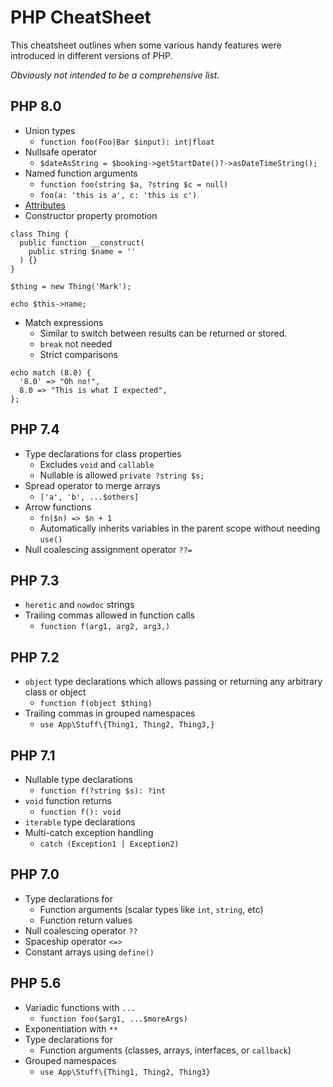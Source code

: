 # PHP CheatSheet

This cheatsheet outlines when some various handy features were introduced in different versions of PHP.

_Obviously not intended to be a comprehensive list._

## PHP 8.0
* Union types
	* `function foo(Foo|Bar $input): int|float`
* Nullsafe operator
	* `$dateAsString = $booking->getStartDate()?->asDateTimeString();`
* Named function arguments
	* `function foo(string $a, ?string $c = null)`
	* `foo(a: 'this is a', c: 'this is c')`
* [Attributes](https://www.php.net/manual/en/language.attributes.php)
* Constructor property promotion
```
class Thing {
  public function __construct(
  	public string $name = ''
  ) {}
}

$thing = new Thing('Mark');

echo $this->name;
```
* Match expressions
	* Similar to switch between results can be returned or stored.
	* `break` not needed
	* Strict comparisons
```
echo match (8.0) {
  '8.0' => "Oh no!",
  8.0 => "This is what I expected",
};
```

## PHP 7.4
* Type declarations for class properties 
	* Excludes `void` and `callable`
	* Nullable is allowed `private ?string $s;`
* Spread operator to merge arrays
	* `['a', 'b', ...$others]`
* Arrow functions
	* `fn($n) => $n + 1`
	* Automatically inherits variables in the parent scope without needing `use()`
* Null coalescing assignment operator `??=`

## PHP 7.3
* `heretic` and `nowdoc` strings
* Trailing commas allowed in function calls
	* `function f(arg1, arg2, arg3,)`
	
## PHP 7.2
* `object` type declarations which allows passing or returning any arbitrary class or object
	* `function f(object $thing)`
* Trailing commas in grouped namespaces
	* `use App\Stuff\{Thing1, Thing2, Thing3,}`
	
## PHP 7.1
* Nullable type declarations 
	* `function f(?string $s): ?int`
* `void` function returns 
	* `function f(): void`
* `iterable` type declarations
* Multi-catch exception handling 
	* `catch (Exception1 | Exception2)`
	
## PHP 7.0
*  Type declarations for
	* Function arguments (scalar types like `int`, `string`, etc)
	* Function return values
* Null coalescing operator `??`
* Spaceship operator `<=>`
* Constant arrays using `define()`

## PHP 5.6
* Variadic functions with `...` 
	* `function foo($arg1, ...$moreArgs)`
* Exponentiation with `**`
* Type declarations for
	* Function arguments (classes, arrays, interfaces, or `callback`)
* Grouped namespaces 
	* `use App\Stuff\{Thing1, Thing2, Thing3}`
